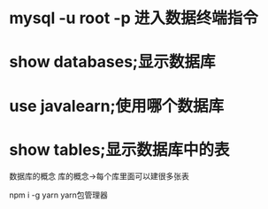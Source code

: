 # mysql -u root -p 进入数据终端指令
# show databases;显示数据库
# use javalearn;使用哪个数据库
# show tables;显示数据库中的表

数据库的概念
库的概念->每个库里面可以建很多张表


npm i -g yarn yarn包管理器
